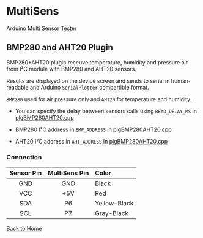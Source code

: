 # MultiSens

Arduino Multi Sensor Tester

## BMP280 and AHT20 Plugin
BMP280+AHT20 plugin receuve temperature, humidity and pressure air from I²C module with 
BMP280 and AHT20 sensors.

Results are displayed on the device screen and sends to serial in human-readable and 
Arduino `SerialPlotter` compartible format.

`BMP280` used for air pressure only and `AHT20` for temperature and humidity.

* You can specify the delay between sensors calls using `READ_DELAY_MS` 
  in [plgBMP280AHT20.cpp](/plgBMP280AHT20.cpp)

* BMP280 I²C address in `BMP_ADDRESS` in [plgBMP280AHT20.cpp](/plgBMP280AHT20.cpp)
* AHT20 I²C address in `AHT_ADDRESS` in [plgBMP280AHT20.cpp](/plgBMP280AHT20.cpp)

### Connection
|Sensor Pin|MultiSens Pin|Color|
|:---:|:---:|:---|
|GND|GND|Black|
|VCC|+5V|Red|
|SDA|P6|Yellow-Black|
|SCL|P7|Gray-Black|



[Back to Home](/#supported-devices)


